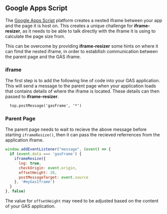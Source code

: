 ## Google Apps Script

The [Google Apps Script](https://www.google.com/script/start/) platform creates a nested iframe between your app and the page it is host on. This creates a unique challenge for **iframe-resizer**, as it needs to be able to talk directly with the iframe it is using to calculate the page size from.

This can be overcome by providing **iframe-resizer** some hints on where it can fimd the nested iframe, in order to establlish communication between the parent page and the GAS iframe.

### iframe

The first step is to add the following line of code into your GAS application. This will send a message to the parent page when your application loads that contains details of where the iframe is located. These details can then passed to **iframe-resizer**.

```html
  top.postMessage('gasFrame', '*')
```

### Parent Page

The parent page needs to wait to recieve the above message before starting `iframeResize()`, then it can pass the recieved referrences from the application iframe.

```js
window.addEventListener("message", (event) => {
  if (event.data === 'gasFrame') {
    iframeResize({
      log: true,
      checkOrigin: event.origin,
      offsetHeight: 20,
      postMessageTarget: event.source
    }, '#myGasIframe')
  }
}, false)
```

The value for `offsetHeight` may need to be adjusted based on the content of your GAS application.
